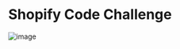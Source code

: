 # Shopify Code Challenge
![image](https://user-images.githubusercontent.com/24925361/172847291-d45cf899-4d5b-4813-8b45-1bb36e63dc75.png)


